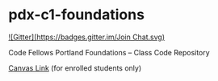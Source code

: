 pdx-c1-foundations
==================
[![Gitter](https://badges.gitter.im/Join Chat.svg)](https://gitter.im/codefellows/pdx-c1-foundations?utm_source=badge&utm_medium=badge&utm_campaign=pr-badge&utm_content=badge)

Code Fellows Portland Foundations – Class Code Repository

[Canvas Link](https://canvas.instructure.com/courses/892166) (for enrolled students only)
